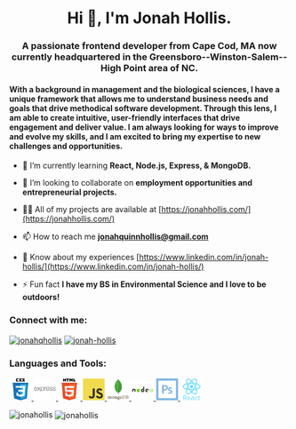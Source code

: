 <h1 align="center">Hi 👋, I'm Jonah Hollis.</h1>
<h3 align="center">A passionate frontend developer from Cape Cod, MA now currently headquartered in the Greensboro--Winston-Salem--High Point area of NC.</h3>
<h4>With a background in management and the biological sciences, I have a unique framework that allows me to understand business needs and goals that drive methodical software development. Through this lens, I am able to create intuitive, user-friendly interfaces that drive engagement and deliver value. I am always looking for ways to improve and evolve my skills, and I am excited to bring my expertise to new challenges and opportunities.</h4>

- 🌱 I’m currently learning **React, Node.js, Express, & MongoDB.**

- 👯 I’m looking to collaborate on **employment opportunities and entrepreneurial projects.**

- 👨‍💻 All of my projects are available at [https://jonahhollis.com/](https://jonahhollis.com/)

- 📫 How to reach me **jonahquinnhollis@gmail.com**

- 📄 Know about my experiences [https://www.linkedin.com/in/jonah-hollis/](https://www.linkedin.com/in/jonah-hollis/)

- ⚡ Fun fact **I have my BS in Environmental Science and I love to be outdoors!**

<h3 align="left">Connect with me:</h3>
<p align="left">
<a href="https://twitter.com/jonahqhollis" target="blank"><img align="center" src="https://raw.githubusercontent.com/rahuldkjain/github-profile-readme-generator/master/src/images/icons/Social/twitter.svg" alt="jonahqhollis" height="30" width="40" /></a>
<a href="https://linkedin.com/in/jonah-hollis" target="blank"><img align="center" src="https://raw.githubusercontent.com/rahuldkjain/github-profile-readme-generator/master/src/images/icons/Social/linked-in-alt.svg" alt="jonah-hollis" height="30" width="40" /></a>
</p>

<h3 align="left">Languages and Tools:</h3>
<p align="left"> <a href="https://www.w3schools.com/css/" target="_blank" rel="noreferrer"> <img src="https://raw.githubusercontent.com/devicons/devicon/master/icons/css3/css3-original-wordmark.svg" alt="css3" width="40" height="40"/> </a> <a href="https://expressjs.com" target="_blank" rel="noreferrer"> <img src="https://raw.githubusercontent.com/devicons/devicon/master/icons/express/express-original-wordmark.svg" alt="express" width="40" height="40"/> </a> <a href="https://www.w3.org/html/" target="_blank" rel="noreferrer"> <img src="https://raw.githubusercontent.com/devicons/devicon/master/icons/html5/html5-original-wordmark.svg" alt="html5" width="40" height="40"/> </a> <a href="https://developer.mozilla.org/en-US/docs/Web/JavaScript" target="_blank" rel="noreferrer"> <img src="https://raw.githubusercontent.com/devicons/devicon/master/icons/javascript/javascript-original.svg" alt="javascript" width="40" height="40"/> </a> <a href="https://www.mongodb.com/" target="_blank" rel="noreferrer"> <img src="https://raw.githubusercontent.com/devicons/devicon/master/icons/mongodb/mongodb-original-wordmark.svg" alt="mongodb" width="40" height="40"/> </a> <a href="https://nodejs.org" target="_blank" rel="noreferrer"> <img src="https://raw.githubusercontent.com/devicons/devicon/master/icons/nodejs/nodejs-original-wordmark.svg" alt="nodejs" width="40" height="40"/> </a> <a href="https://www.photoshop.com/en" target="_blank" rel="noreferrer"> <img src="https://raw.githubusercontent.com/devicons/devicon/master/icons/photoshop/photoshop-line.svg" alt="photoshop" width="40" height="40"/> </a> <a href="https://reactjs.org/" target="_blank" rel="noreferrer"> <img src="https://raw.githubusercontent.com/devicons/devicon/master/icons/react/react-original-wordmark.svg" alt="react" width="40" height="40"/> </a> </p>

<p><img align="left" src="https://github-readme-stats.vercel.app/api/top-langs?username=jonahollis&show_icons=true&locale=en&layout=compact" alt="jonahollis" /></p>

<p>&nbsp;<img align="center" src="https://github-readme-stats.vercel.app/api?username=jonahollis&show_icons=true&locale=en" alt="jonahollis" /></p>
<!---
jonahollis/jonahollis is a ✨ special ✨ repository because its `README.md` (this file) appears on your GitHub profile.
You can click the Preview link to take a look at your changes.
--->
